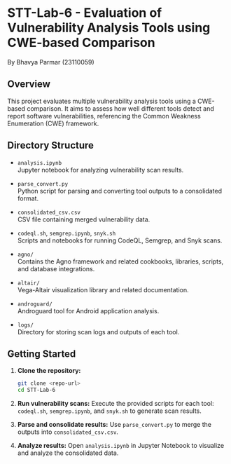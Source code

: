 # STT-Lab-6 - Evaluation of Vulnerability Analysis Tools using CWE-based Comparison

By Bhavya Parmar (23110059)

## Overview

This project evaluates multiple vulnerability analysis tools using a CWE-based comparison. It aims to assess how well different tools detect and report software vulnerabilities, referencing the Common Weakness Enumeration (CWE) framework.

## Directory Structure

- `analysis.ipynb`  
  Jupyter notebook for analyzing vulnerability scan results.

- `parse_convert.py`  
  Python script for parsing and converting tool outputs to a consolidated format.

- `consolidated_csv.csv`  
  CSV file containing merged vulnerability data.

- `codeql.sh`, `semgrep.ipynb`, `snyk.sh`  
  Scripts and notebooks for running CodeQL, Semgrep, and Snyk scans.

- `agno/`  
  Contains the Agno framework and related cookbooks, libraries, scripts, and database integrations.

- `altair/`  
  Vega-Altair visualization library and related documentation.

- `androguard/`  
  Androguard tool for Android application analysis.

- `logs/`  
  Directory for storing scan logs and outputs of each tool.

## Getting Started

1. **Clone the repository:**
   ```sh
   git clone <repo-url>
   cd STT-Lab-6
   ```
2. **Run vulnerability scans:**
   Execute the provided scripts for each tool: `codeql.sh`, `semgrep.ipynb`, and `snyk.sh` to generate scan results.

3. **Parse and consolidate results:**
   Use `parse_convert.py` to merge the outputs into `consolidated_csv.csv`.

4. **Analyze results:**
   Open `analysis.ipynb` in Jupyter Notebook to visualize and analyze the consolidated data.